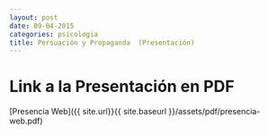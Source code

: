 ```yaml
---
layout: post
date: 09-04-2015
categories: psicologia
title: Persuación y Propaganda  (Presentación)
---
```


# Link a la Presentación en PDF

[Presencia Web]({{ site.url}}{{ site.baseurl }}/assets/pdf/presencia-web.pdf)
